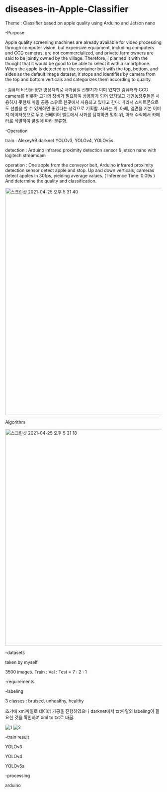 # diseases-in-Apple-Classifier
Theme : Classifier based on apple quality using Arduino and Jetson nano

-Purpose

Apple quality screening machines are already available for video processing through computer vision, but expensive equipment, 
including computers and CCD cameras, are not commercialized, and private farm owners are said to be jointly owned by the village.
Therefore, I planned it with the thought that it would be good to be able to select it with a smartphone.
When the apple is detected on the container belt with the top, bottom, and sides as the default image dataset, 
it stops and identifies by camera from the top and bottom verticals and categorizes them according to quality.

: 컴퓨터 비전을 통한 영상처리로 사과품질 선별기가 이미 있지만 컴퓨터와 CCD camera를 비롯한 고가의 장비가 필요하여 상용화가 되어 있지않고 
 개인농장주들은 사용하지 못한채 마을 공동 소유로 한곳에서 사용되고 있다고 한다. 따라서 스마트폰으로도 선별을 할 수 있게하면 좋겠다는 생각으로 기획함.
 사과는 위, 아래, 옆면을 기본 이미지 데이터셋으로 두고 컨베이어 벨트에서 사과를 탐지하면 멈춰 위, 아래 수직에서 카메라로 식별하여 품질에 따라 분류함.


-Operation

train  : AlexeyAB darknet YOLOv3, YOLOv4, YOLOv5s

detection : Arduino infrared proximity detection sensor & jetson nano with logitech streamcam

operation : One apple from the conveyor belt, Arduino infrared proximity detection sensor detect apple and stop.
            Up and down verticals, cameras detect apples in 30fps, yielding average values. ( Inference Time: 0.09s )
            And determine the quality and classification.

<img width="729" alt="스크린샷 2021-04-25 오후 5 31 40" src="https://user-images.githubusercontent.com/82746560/115986669-4b5a3500-a5ec-11eb-93d2-15c360dc32e3.png">

Algorithm

<img width="695" alt="스크린샷 2021-04-25 오후 5 31 18" src="https://user-images.githubusercontent.com/82746560/115986719-93795780-a5ec-11eb-8abb-b0f5479fcacb.png">


-datasets

taken by myself

3500 images. Train : Val : Test = 7 : 2 : 1


-requirements

-labeling

3 classes : bruised, unhealthy, healthy

초기에 xml파일로 데이터 가공을 진행하였으나 darknet에서 txt파일의 labeling이 필요한 것을 확인하여 xml to txt로 바꿈.

![1](https://user-images.githubusercontent.com/82746560/116021867-07b30a00-a684-11eb-9651-11632b768855.PNG)
![2](https://user-images.githubusercontent.com/82746560/116021878-0d105480-a684-11eb-8beb-f3557be2cd50.PNG)


-train result

YOLOv3

YOLOv4

YOLOv5s

-processing

arduino
